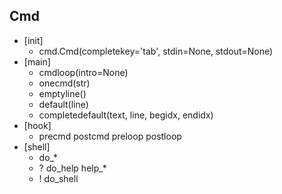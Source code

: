

## Cmd
- [init]
  - cmd.Cmd(completekey='tab', stdin=None, stdout=None)  
- [main]
  - cmdloop(intro=None)
  - onecmd(str)
  - emptyline()
  - default(line)
  - completedefault(text, line, begidx, endidx)
- [hook]
  - precmd postcmd preloop postloop
- [shell]
  - do_*
  - ? do_help help_*
  - ! do_shell

